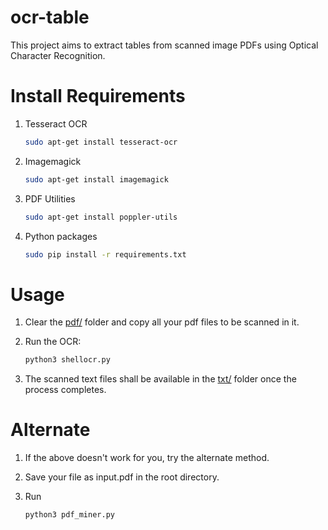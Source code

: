 # ocr-table
This project aims to extract tables from scanned image PDFs using Optical Character Recognition.

# Install Requirements

1. Tesseract OCR
	```sh
	sudo apt-get install tesseract-ocr
	```

2. Imagemagick
	```sh
	sudo apt-get install imagemagick
	```

3. PDF Utilities
	```sh
	sudo apt-get install poppler-utils
	```

4. Python packages
	```sh
	sudo pip install -r requirements.txt
	```

# Usage

1. Clear the [pdf/](pdf) folder and copy all your pdf files to be scanned in it.

2. Run the OCR:
	```sh
	python3 shellocr.py
	```

3. The scanned text files shall be available in the [txt/](txt) folder once the process completes.

# Alternate

1. If the above doesn't work for you, try the alternate method.

2. Save your file as input.pdf in the root directory.

3. Run
	```sh
	python3 pdf_miner.py 
	```

